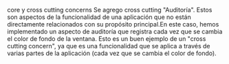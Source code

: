 core y cross cutting concerns
Se agrego cross cutting "Auditoría". Estos son aspectos de la funcionalidad de una aplicación que no están directamente relacionados con su propósito principal.En este caso, hemos implementado un aspecto de auditoría que registra cada vez que se cambia el color de fondo de la ventana. Esto es un buen ejemplo de un "cross cutting concern", ya que es una funcionalidad que se aplica a través de varias partes de la aplicación (cada vez que se cambia el color de fondo).